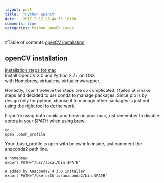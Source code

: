 ```yaml
---
layout: post
title:  "Python openCV"
date:   2017-2-12 23:48:39 +0100
comments: true  
categories: Python openCV image
---
```



#Table of contents
[openCV installation](#installation)  


## openCV installation<a name="installation"></a>
[installation steps for mac](http://www.pyimagesearch.com/2015/06/15/install-opencv-3-0-and-python-2-7-on-osx/)  
Install OpenCV 3.0 and Python 2.7+ on OSX  
with Homebrew, virtualenv, virtualenvwrapper.  

Honestly, I can't believe the steps are so complicated. I failed at cmake steps and decided to use conda to manage packages. Since pip is by design only for python, choose it to manage other packages is just not using the right tool to do the work. 

If you're using both conda and brew on your mac, just remember to disable conda in your $PATH when using brew:

```
cd ~
open .bash_profile
```

Your .bash_profile is open with below info inside, just comment the anaconda2 path line.  
```
# homebrew
export PATH="/usr/local/bin:$PATH"

# added by Anaconda2 4.3.0 installer
export PATH="/Users/Chris/anaconda2/bin:$PATH"
```


<div id="disqus_thread"></div>
<script>

/**
*  RECOMMENDED CONFIGURATION VARIABLES: EDIT AND UNCOMMENT THE SECTION BELOW TO INSERT DYNAMIC VALUES FROM YOUR PLATFORM OR CMS.
*  LEARN WHY DEFINING THESE VARIABLES IS IMPORTANT: https://disqus.com/admin/universalcode/#configuration-variables*/

var disqus_config = function () {
this.page.url = {{page.url}};  // Replace PAGE_URL with your page's canonical URL variable
this.page.identifier = {{page.id}}; // Replace PAGE_IDENTIFIER with your page's unique identifier variable
};

(function() { // DON'T EDIT BELOW THIS LINE
var d = document, s = d.createElement('script');
s.src = 'https://https-ydd9-github-io.disqus.com/embed.js';
s.setAttribute('data-timestamp', +new Date());
(d.head || d.body).appendChild(s);
})();
</script>

<script id="dsq-count-scr" src="//https-ydd9-github-io.disqus.com/count.js" async></script>